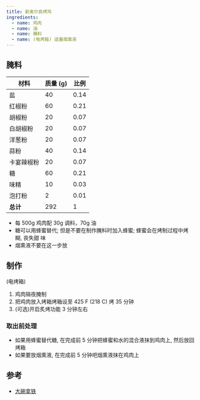 ```yaml
---
title: 新奥尔良烤鸡
ingredients:
  - name: 鸡肉
  - name: 油
  - name: 腌料
  - name: (电烤箱) 适量烟熏液
---
```


## 腌料

| 材料       | 质量 (g) | 比例 |
| ---------- | -------- | ---- |
| 盐         | 40       | 0.14 |
| 红椒粉     | 60       | 0.21 |
| 胡椒粉     | 20       | 0.07 |
| 白胡椒粉   | 20       | 0.07 |
| 洋葱粉     | 20       | 0.07 |
| 蒜粉       | 40       | 0.14 |
| 卡宴辣椒粉 | 20       | 0.07 |
| 糖         | 60       | 0.21 |
| 味精       | 10       | 0.03 |
| 泡打粉     | 2        | 0.01 |
| **总计**   | 292      | 1    |

- 每 500g 鸡肉配 30g 调料，70g 油
- 糖可以用蜂蜜替代; 但是不要在制作腌料时加入蜂蜜; 蜂蜜会在烤制过程中烤糊, 丧失甜
  味
- 烟熏液不要在这一步放

## 制作

(电烤箱)

1. 鸡肉隔夜腌制
2. 把鸡肉放入烤箱烤箱设至 425 F (218 C) 烤 35 分钟
3. (可选)开启炙烤功能 3 分钟左右

### 取出前处理

- 如果用蜂蜜替代糖, 在完成前 5 分钟把蜂蜜和水的混合液抹到鸡肉上, 然后放回烤箱
- 如果要放烟熏液, 在完成前 5 分钟吧烟熏液抹在鸡肉上

## 参考

- [大碗拿铁](https://www.youtube.com/watch?v=jzvQnOUoCLQ)
